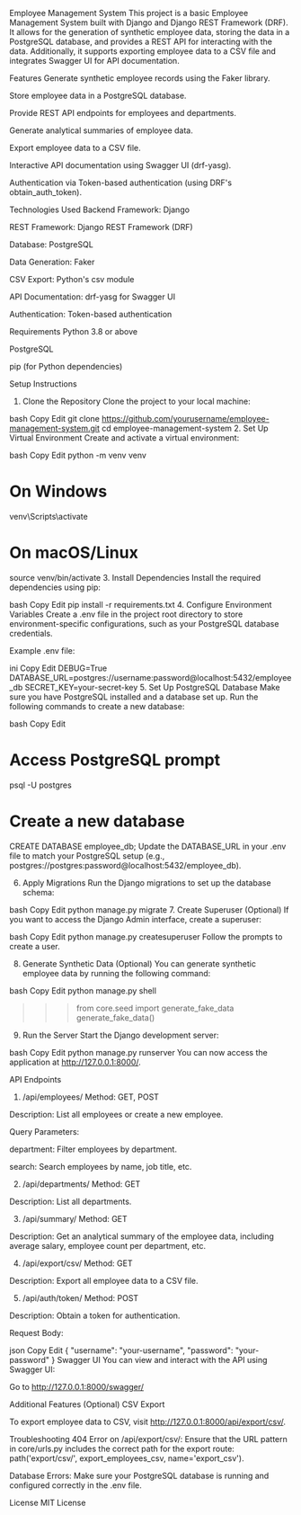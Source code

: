 Employee Management System
This project is a basic Employee Management System built with Django and Django REST Framework (DRF). It allows for the generation of synthetic employee data, storing the data in a PostgreSQL database, and provides a REST API for interacting with the data. Additionally, it supports exporting employee data to a CSV file and integrates Swagger UI for API documentation.

Features
Generate synthetic employee records using the Faker library.

Store employee data in a PostgreSQL database.

Provide REST API endpoints for employees and departments.

Generate analytical summaries of employee data.

Export employee data to a CSV file.

Interactive API documentation using Swagger UI (drf-yasg).

Authentication via Token-based authentication (using DRF's obtain_auth_token).

Technologies Used
Backend Framework: Django

REST Framework: Django REST Framework (DRF)

Database: PostgreSQL

Data Generation: Faker

CSV Export: Python's csv module

API Documentation: drf-yasg for Swagger UI

Authentication: Token-based authentication

Requirements
Python 3.8 or above

PostgreSQL

pip (for Python dependencies)

Setup Instructions
1. Clone the Repository
Clone the project to your local machine:

bash
Copy
Edit
git clone https://github.com/yourusername/employee-management-system.git
cd employee-management-system
2. Set Up Virtual Environment
Create and activate a virtual environment:

bash
Copy
Edit
python -m venv venv
# On Windows
venv\Scripts\activate
# On macOS/Linux
source venv/bin/activate
3. Install Dependencies
Install the required dependencies using pip:

bash
Copy
Edit
pip install -r requirements.txt
4. Configure Environment Variables
Create a .env file in the project root directory to store environment-specific configurations, such as your PostgreSQL database credentials.

Example .env file:

ini
Copy
Edit
DEBUG=True
DATABASE_URL=postgres://username:password@localhost:5432/employee_db
SECRET_KEY=your-secret-key
5. Set Up PostgreSQL Database
Make sure you have PostgreSQL installed and a database set up. Run the following commands to create a new database:

bash
Copy
Edit
# Access PostgreSQL prompt
psql -U postgres
# Create a new database
CREATE DATABASE employee_db;
Update the DATABASE_URL in your .env file to match your PostgreSQL setup (e.g., postgres://postgres:password@localhost:5432/employee_db).

6. Apply Migrations
Run the Django migrations to set up the database schema:

bash
Copy
Edit
python manage.py migrate
7. Create Superuser (Optional)
If you want to access the Django Admin interface, create a superuser:

bash
Copy
Edit
python manage.py createsuperuser
Follow the prompts to create a user.

8. Generate Synthetic Data (Optional)
You can generate synthetic employee data by running the following command:

bash
Copy
Edit
python manage.py shell
>>> from core.seed import generate_fake_data
>>> generate_fake_data()
9. Run the Server
Start the Django development server:

bash
Copy
Edit
python manage.py runserver
You can now access the application at http://127.0.0.1:8000/.

API Endpoints
1. /api/employees/
Method: GET, POST

Description: List all employees or create a new employee.

Query Parameters:

department: Filter employees by department.

search: Search employees by name, job title, etc.

2. /api/departments/
Method: GET

Description: List all departments.

3. /api/summary/
Method: GET

Description: Get an analytical summary of the employee data, including average salary, employee count per department, etc.

4. /api/export/csv/
Method: GET

Description: Export all employee data to a CSV file.

5. /api/auth/token/
Method: POST

Description: Obtain a token for authentication.

Request Body:

json
Copy
Edit
{
  "username": "your-username",
  "password": "your-password"
}
Swagger UI
You can view and interact with the API using Swagger UI:

Go to http://127.0.0.1:8000/swagger/

Additional Features (Optional)
CSV Export

To export employee data to CSV, visit http://127.0.0.1:8000/api/export/csv/.


Troubleshooting
404 Error on /api/export/csv/: Ensure that the URL pattern in core/urls.py includes the correct path for the export route: path('export/csv/', export_employees_csv, name='export_csv').

Database Errors: Make sure your PostgreSQL database is running and configured correctly in the .env file.

License
MIT License
